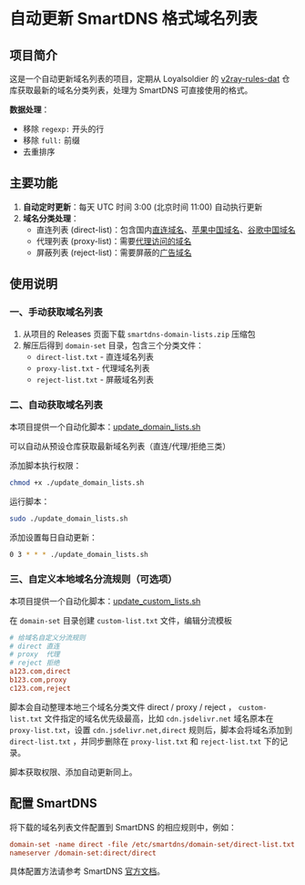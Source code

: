 # 自动更新 SmartDNS 格式域名列表

## 项目简介

这是一个自动更新域名列表的项目，定期从 Loyalsoldier 的 [v2ray-rules-dat](https://github.com/Loyalsoldier/v2ray-rules-dat) 仓库获取最新的域名分类列表，处理为 SmartDNS 可直接使用的格式。

**数据处理**：

- 移除 `regexp:` 开头的行
- 移除 `full:` 前缀
- 去重排序

## 主要功能

1. **自动定时更新**：每天 UTC 时间 3:00 (北京时间 11:00) 自动执行更新
3. **域名分类处理**：
   - 直连列表 (direct-list)：包含国内[直连域名](https://raw.githubusercontent.com/Loyalsoldier/v2ray-rules-dat/release/direct-list.txt)、[苹果中国域名](https://raw.githubusercontent.com/Loyalsoldier/v2ray-rules-dat/release/apple-cn.txt)、[谷歌中国域名](https://raw.githubusercontent.com/Loyalsoldier/v2ray-rules-dat/release/google-cn.txt)
   - 代理列表 (proxy-list)：需要[代理访问的域名](https://raw.githubusercontent.com/Loyalsoldier/v2ray-rules-dat/release/proxy-list.txt)
   - 屏蔽列表 (reject-list)：需要屏蔽的[广告域名](https://raw.githubusercontent.com/Loyalsoldier/v2ray-rules-dat/release/reject-list.txt)

## 使用说明

### 一、手动获取域名列表

1. 从项目的 Releases 页面下载 `smartdns-domain-lists.zip` 压缩包
2. 解压后得到 `domain-set` 目录，包含三个分类文件：
   - `direct-list.txt` - 直连域名列表
   - `proxy-list.txt` - 代理域名列表
   - `reject-list.txt` - 屏蔽域名列表

### 二、自动获取域名列表

本项目提供一个自动化脚本：[update_domain_lists.sh](https://github.com/nrjycyd/smartdns-domain-lists/blob/main/update_domain_lists.sh)

可以自动从预设仓库获取最新域名列表（直连/代理/拒绝三类）

添加脚本执行权限：

```bash
chmod +x ./update_domain_lists.sh
```

运行脚本：

```bash
sudo ./update_domain_lists.sh
```

添加设置每日自动更新：

```bash
0 3 * * * ./update_domain_lists.sh
```

### 三、自定义本地域名分流规则（可选项）

本项目提供一个自动化脚本：[update_custom_lists.sh](https://github.com/nrjycyd/smartdns-domain-lists/blob/main/update_custom_lists.sh)

在 `domain-set` 目录创建 `custom-list.txt` 文件，编辑分流模板

```ini
# 给域名自定义分流规则
# direct 直连
# proxy  代理
# reject 拒绝
a123.com,direct
b123.com,proxy
c123.com,reject
```

脚本会自动整理本地三个域名分类文件 direct / proxy / reject ， `custom-list.txt` 文件指定的域名优先级最高，比如 `cdn.jsdelivr.net` 域名原本在 `proxy-list.txt`，设置 `cdn.jsdelivr.net,direct` 规则后，脚本会将域名添加到 `direct-list.txt` ，并同步删除在 `proxy-list.txt` 和 `reject-list.txt` 下的记录。

脚本获取权限、添加自动更新同上。

## 配置 SmartDNS

将下载的域名列表文件配置到 SmartDNS 的相应规则中，例如：

```ini
domain-set -name direct -file /etc/smartdns/domain-set/direct-list.txt
nameserver /domain-set:direct/direct
```

具体配置方法请参考 SmartDNS [官方文档](https://pymumu.github.io/smartdns/config/domain-set/)。
